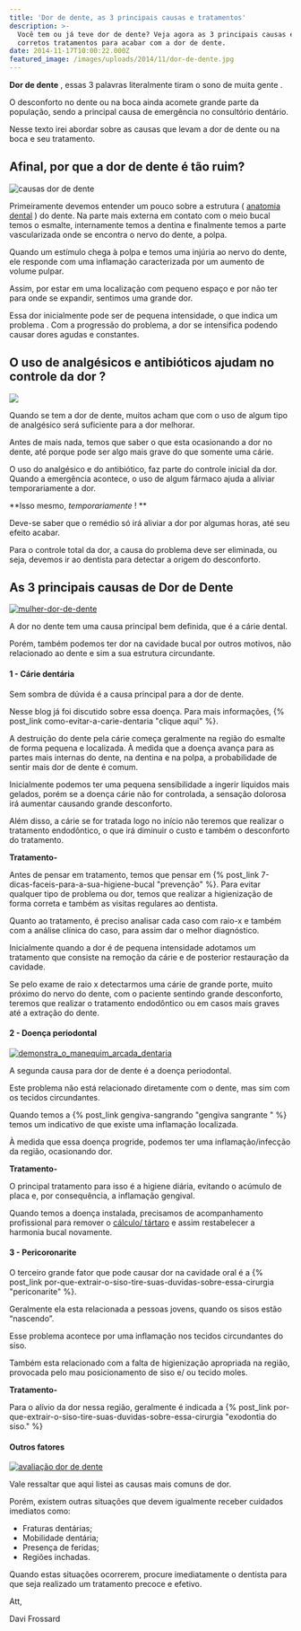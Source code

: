 ```yaml
---
title: 'Dor de dente, as 3 principais causas e tratamentos'
description: >-
  Você tem ou já teve dor de dente? Veja agora as 3 principais causas e seus
  corretos tratamentos para acabar com a dor de dente.
date: 2014-11-17T10:00:22.000Z
featured_image: /images/uploads/2014/11/dor-de-dente.jpg
---
```

**Dor de dente** , essas 3 palavras literalmente tiram o sono de muita gente . 

O desconforto no dente ou na boca ainda acomete grande parte da população, sendo a principal causa de emergência no consultório dentário. 

Nesse texto irei abordar sobre as causas que levam a dor de dente ou na boca e seu tratamento.

## Afinal, por que a dor de dente é tão ruim?

![causas dor de dente ](/images/uploads/2014/11/causas-dor-de-dente-1.jpg) 

Primeiramente devemos entender um pouco sobre a estrutura ( [anatomia dental](http://pt.wikipedia.org/wiki/Anatomia_dental) ) do dente. Na parte mais externa em contato com o meio bucal temos o esmalte, internamente temos a dentina e finalmente temos a parte vascularizada onde se encontra o nervo do dente, a polpa. 

Quando um estímulo chega à polpa e temos uma injúria ao nervo do dente, ele responde com uma inflamação caracterizada por um aumento de volume pulpar. 

Assim, por estar em uma localização com pequeno espaço e por não ter para onde se expandir, sentimos uma grande dor. 

Essa dor inicialmente pode ser de pequena intensidade, o que indica um problema . Com a progressão do problema, a dor se intensifica podendo causar dores agudas e constantes.

## O uso de analgésicos e antibióticos ajudam no controle da dor ?

![](/images/uploads/2016/03/medicação-extração-de-dente.jpg) 

Quando se tem a dor de dente, muitos acham que com o uso de algum tipo de analgésico será suficiente para a dor melhorar. 

Antes de mais nada, temos que saber o que esta ocasionando a dor no dente, até porque pode ser algo mais grave do que somente uma cárie. 

O uso do analgésico e do antibiótico, faz parte do controle inicial da dor. Quando a emergência acontece, o uso de algum fármaco ajuda a aliviar temporariamente a dor. 

**Isso mesmo, _temporariamente_ ! **

Deve-se saber que o remédio só irá aliviar a dor por algumas horas, até seu efeito acabar. 

Para o controle total da dor, a causa do problema deve ser eliminada, ou seja, devemos ir ao dentista para detectar a origem do desconforto.

## As 3 principais causas de Dor de Dente

[![mulher-dor-de-dente](/images/uploads/2014/11/mulher-dor-de-dente.jpg)](/images/uploads/2014/11/mulher-dor-de-dente.jpg) 

A dor no dente tem uma causa principal bem definida, que é a cárie dental.

Porém, também podemos ter dor na cavidade bucal por outros motivos, não relacionado ao dente e sim a sua estrutura circundante.

#### 1 - Cárie dentária 

Sem sombra de dúvida é a causa principal para a dor de dente. 

Nesse blog já foi discutido sobre essa doença. Para mais informações, {% post_link como-evitar-a-carie-dentaria "clique aqui" %}. 

A destruição do dente pela cárie começa geralmente na região do esmalte de forma pequena e localizada. À medida que a doença  avança para as partes mais internas do dente, na dentina e na polpa, a probabilidade de sentir mais dor de dente é comum. 

Inicialmente podemos ter uma pequena sensibilidade a ingerir líquidos mais gelados, porém se a doença cárie não for controlada, a sensação dolorosa irá aumentar causando grande desconforto. 

Além disso, a cárie se for tratada logo no início não teremos que realizar o tratamento endodôntico, o que irá diminuir o custo e também o desconforto do tratamento. 

**Tratamento-** 

Antes de pensar em tratamento, temos que pensar em {% post_link 7-dicas-faceis-para-a-sua-higiene-bucal "prevenção" %}. Para evitar qualquer tipo de problema ou dor, temos que realizar a higienização de forma correta e também as visitas regulares ao dentista. 

Quanto ao tratamento, é preciso analisar cada caso com raio-x e também com a análise clínica do caso, para assim dar o melhor diagnóstico. 

Inicialmente quando a dor é de pequena intensidade adotamos um tratamento que consiste na remoção da cárie e de posterior restauração da cavidade. 

Se pelo exame de raio x detectarmos uma cárie de grande porte, muito próximo do nervo do dente, com o paciente sentindo grande desconforto, teremos que realizar o tratamento endodôntico ou em casos mais graves até a extração do dente.

#### 2 - Doença periodontal 

[![demonstra_o_manequim_arcada_dentaria](/images/uploads/2014/11/demonstra_o_manequim_arcada_dentaria.jpg)](/images/uploads/2014/11/demonstra_o_manequim_arcada_dentaria.jpg) 

A segunda causa para dor de dente é a doença periodontal. 

Este problema não está relacionado diretamente com o dente, mas sim com os tecidos circundantes. 

Quando temos a {% post_link gengiva-sangrando "gengiva sangrante " %} temos um indicativo de que existe uma inflamação localizada. 

À medida que essa doença progride, podemos ter uma inflamação/infecção da região, ocasionando dor. 

**Tratamento-** 

O principal tratamento para isso é a higiene diária, evitando o acúmulo de placa e, por consequência, a inflamação gengival. 

Quando temos a doença instalada, precisamos de acompanhamento profissional para remover o [cálculo/ tártaro](/tratamentos/periodontia/) e assim restabelecer a harmonia bucal novamente.  

#### 3 - Pericoronarite 

O terceiro grande fator que pode causar dor na cavidade oral é a {% post_link por-que-extrair-o-siso-tire-suas-duvidas-sobre-essa-cirurgia "periconarite" %}. 

Geralmente ela esta relacionada a pessoas jovens, quando os sisos estão “nascendo”. 

Esse problema acontece por uma inflamação nos tecidos circundantes do siso. 

Também esta relacionado com a falta de higienização apropriada na região, provocada pelo mau posicionamento de siso e/ ou tecido moles.

**Tratamento-** 

Para o alívio da dor nessa região, geralmente é indicada a {% post_link por-que-extrair-o-siso-tire-suas-duvidas-sobre-essa-cirurgia "exodontia do siso." %}  

#### Outros fatores 

[![avaliação dor de dente](/images/uploads/2014/11/avaliação-dor-de-dente.jpg)](/images/uploads/2014/11/avaliação-dor-de-dente.jpg) 

Vale ressaltar que aqui listei as causas mais comuns de dor. 

Porém, existem outras situações que devem igualmente receber cuidados imediatos como: 

* Fraturas dentárias; 
* Mobilidade dentária; 
* Presença de feridas; 
* Regiões inchadas. 

Quando estas situações ocorrerem, procure imediatamente o dentista para que seja realizado um tratamento precoce e efetivo.   

Att, 

Davi Frossard
